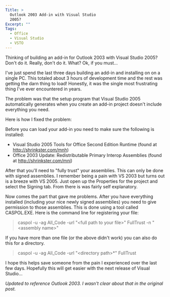 ```yaml
---
Title: >
  Outlook 2003 Add-in with Visual Studio
  2005?
Excerpt: ""
Tags:
  - Office
  - Visual Studio
  - VSTO
---
```

<p>Thinking of building an add-in for Outlook 2003 with Visual Studio 2005? Don't do it. Really, don't do it. What? Ok, if you must...</p>  <p>I've just spend the last three days building an add-in and installing on on a single PC. This totaled about 3 hours of development time and the rest was getting the darn thing to load! Honestly, it was the single most frustrating thing I've ever encountered in years. </p>  <p>The problem was that the setup program that Visual Studio 2005 automatically generates when you create an add-in project doesn't include everything you need. </p>  <p>Here is how I fixed the problem:</p>  <p>Before you can load your add-in you need to make sure the following is installed:</p>  <ul>   <li>Visual Studio 2005 Tools for Office Second Edition Runtime (found at <a title="http://shrinkster.com/mnh" href="http://shrinkster.com/mnh" target="_blank">http://shrinkster.com/mnh</a>) </li>    <li>Office 2003 Update: Redistributable Primary Interop Assemblies (found at <a title="http://shrinkster.com/mni" href="http://shrinkster.com/mni" target="_blank">http://shrinkster.com/mni</a>)</li> </ul>  <p>After that you'll need to &quot;fully trust&quot; your assemblies. This can only be done with signed assemblies. I remember being a pain with VS 2003 but turns out is a breeze with VS 2005. Just open up the Properties for the project and select the Signing tab. From there is was fairly self explanatory. </p>  <p>Now comes the part that gave me problems. After you have everything installed (including your nice newly signed assemblies) you need to give permission to those assemblies. This is done using a tool called CASPOL.EXE. Here is the command line for registering your file:</p>  <blockquote>   <p>caspol -u -ag All_Code -url &quot;&lt;full path to your file&gt;&quot; FullTrust -n &quot;&lt;assembly name&gt;&quot;</p> </blockquote>  <p>If you have more than one file (or the above didn't work) you can also do this for a directory. </p>  <blockquote>   <p>caspol -u -ag All_Code -url &quot;&lt;directory path&gt;*&quot; FullTrust</p> </blockquote>  <p>I hope this helps save someone from the pain I experienced over the last few days. Hopefully this will get easier with the next release of Visual Studio...</p>  <p><em>Updated to reference Outlook 2003. I wasn't clear about that in the original post. </em></p>